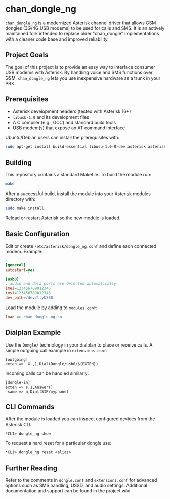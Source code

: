 # chan_dongle_ng

`chan_dongle_ng` is a modernized Asterisk channel driver that allows GSM dongles (3G/4G USB modems) to be used for calls and SMS. It is an actively maintained fork intended to replace older "chan_dongle" implementations with a cleaner code base and improved reliability.

## Project Goals

The goal of this project is to provide an easy way to interface consumer USB modems with Asterisk. By handling voice and SMS functions over GSM, `chan_dongle_ng` lets you use inexpensive hardware as a trunk in your PBX.

## Prerequisites

- Asterisk development headers (tested with Asterisk 16+)
- `libusb-1.0` and its development files
- A C compiler (e.g., GCC) and standard build tools
- USB modem(s) that expose an AT command interface

Ubuntu/Debian users can install the prerequisites with:

```bash
sudo apt-get install build-essential libusb-1.0-0-dev asterisk asterisk-dev
```

## Building

This repository contains a standard Makefile. To build the module run:

```bash
make
```

After a successful build, install the module into your Asterisk modules directory with:

```bash
sudo make install
```

Reload or restart Asterisk so the new module is loaded.

## Basic Configuration

Edit or create `/etc/asterisk/dongle_ng.conf` and define each connected modem. Example:

```ini

[general]
autostart=yes

[usb0]
; audio and data ports are detected automatically
imei=123456789012345
imsi=123456789012345
dev_path=/dev/ttyUSB0
```

Load the module by adding to `modules.conf`:

```ini
load => chan_dongle_ng.so
```

## Dialplan Example

Use the `Dongle/` technology in your dialplan to place or receive calls. A simple outgoing call example in `extensions.conf`:

```asterisk
[outgoing]
exten => _X.,1,Dial(Dongle/usb0/${EXTEN})
```

Incoming calls can be handled similarly:

```asterisk
[dongle-in]
exten => s,1,Answer()
 same => n,Dial(SIP/myphone)
```

## CLI Commands

After the module is loaded you can inspect configured devices from the Asterisk CLI:

```
*CLI> dongle_ng show
```

To request a hard reset for a particular dongle use:

```
*CLI> dongle_ng reset <alias>
```

## Further Reading

Refer to the comments in `dongle.conf` and `extensions.conf` for advanced options such as SMS handling, USSD, and audio settings. Additional documentation and support can be found in the project wiki.
